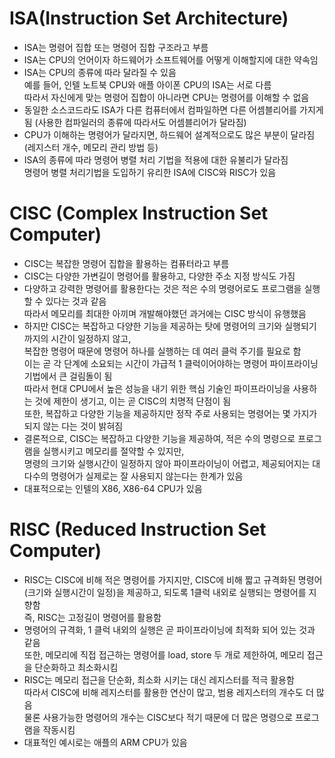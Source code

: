 # ISA(Instruction Set Architecture)
- ISA는 명령어 집합 또는 명령어 집합 구조라고 부름
- ISA는 CPU의 언어이자 하드웨어가 소프트웨어를 어떻게 이해할지에 대한 약속임
- ISA는 CPU의 종류에 따라 달라질 수 있음 <br>
  예를 들어, 인텔 노트북 CPU와 애플 아이폰 CPU의 ISA는 서로 다름 <br>
  따라서 자신에게 맞는 명령어 집합이 아니라면 CPU는 명령어를 이해할 수 없음
- 동일한 소스코드라도 ISA가 다른 컴퓨터에서 컴파일하면 다른 어셈블리어를 가지게 됨 (사용한 컴파일러의 종류에 따라서도 어셈블리어가 달라짐)
- CPU가 이해하는 명령어가 달라지면, 하드웨어 설계적으로도 많은 부분이 달라짐 (레지스터 개수, 메모리 관리 방법 등)
- ISA의 종류에 따라 명령어 병렬 처리 기법을 적용에 대한 유불리가 달라짐 <br>
  명령어 병렬 처리기법을 도입하기 유리한 ISA에 CISC와 RISC가 있음

# CISC (Complex Instruction Set Computer)
- CISC는 복잡한 명령어 집합을 활용하는 컴퓨터라고 부름
- CISC는 다양한 가변길이 명령어를 활용하고, 다양한 주소 지정 방식도 가짐
- 다양하고 강력한 명령어를 활용한다는 것은 적은 수의 명령어로도 프로그램을 실행할 수 있다는 것과 같음 <br>
  따라서 메모리를 최대한 아끼며 개발해야했던 과거에는 CISC 방식이 유행했음
- 하지만 CISC는 복잡하고 다양한 기능을 제공하는 탓에 명령어의 크기와 실행되기까지의 시간이 일정하지 않고, <br>
  복잡한 명령어 때문에 명령어 하나를 실행하는 데 여러 클럭 주기를 필요로 함 <br>
  이는 곧 각 단계에 소요되는 시간이 가급적 1 클럭이어야하는 명령어 파이프라이닝 기법에서 큰 걸림돌이 됨 <br>
  따라서 현대 CPU에서 높은 성능을 내기 위한 핵심 기술인 파이프라이닝을 사용하는 것에 제한이 생기고, 이는 곧 CISC의 치명적 단점이 됨 <br>
  또한, 복잡하고 다양한 기능을 제공하지만 정작 주로 사용되는 명령어는 몇 가지가 되지 않는 다는 것이 밝혀짐
- 결론적으로, CISC는 복잡하고 다양한 기능을 제공하여, 적은 수의 명령으로 프로그램을 실행시키고 메모리를 절약할 수 있지만, <br>
  명령의 크기와 실행시간이 일정하지 않아 파이프라이닝이 어렵고, 제공되어지는 대다수의 명령어가 실제로는 잘 사용되지 않는다는 한계가 있음
- 대표적으로는 인텔의 X86, X86-64 CPU가 있음

# RISC (Reduced Instruction Set Computer)
- RISC는 CISC에 비해 적은 명령어를 가지지만, CISC에 비해 짧고 규격화된 명령어(크기와 실행시간이 일정)을 제공하고, 되도록 1클럭 내외로 실행되는 명령어를 지향함 <br>
  즉, RISC는 고정길이 명령어를 활용함
- 명령어의 규격화, 1 클럭 내외의 실행은 곧 파이프라이닝에 최적화 되어 있는 것과 같음 <br>
  또한, 메모리에 직접 접근하는 명령어를 load, store 두 개로 제한하여, 메모리 접근을 단순화하고 최소화시킴
- RISC는 메모리 접근을 단순화, 최소화 시키는 대신 레지스터를 적극 활용함 <br>
  따라서 CISC에 비해 레지스터를 활용한 연산이 많고, 범용 레지스터의 개수도 더 많음 <br>
  물론 사용가능한 명령어의 개수는 CISC보다 적기 때문에 더 많은 명령으로 프로그램을 작동시킴
- 대표적인 예시로는 애플의 ARM CPU가 있음


